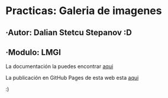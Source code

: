 # Practicas: Galeria de imagenes

## ·Autor: Dalian Stetcu Stepanov :D
## ·Modulo: LMGI

La documentación la puedes encontrar [aqui](docs/DOCUMENTACION.md)

La publicación en GitHub Pages de esta web esta [aqui](https://lexito06.github.io/galeria-git/)

:)